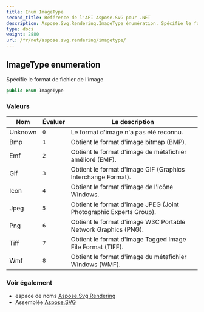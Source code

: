 ```yaml
---
title: Enum ImageType
second_title: Référence de l'API Aspose.SVG pour .NET
description: Aspose.Svg.Rendering.ImageType énumération. Spécifie le format de fichier de limage
type: docs
weight: 2880
url: /fr/net/aspose.svg.rendering/imagetype/
---
```

## ImageType enumeration

Spécifie le format de fichier de l'image

```csharp
public enum ImageType
```

### Valeurs

| Nom | Évaluer | La description |
| --- | --- | --- |
| Unknown | `0` | Le format d'image n'a pas été reconnu. |
| Bmp | `1` | Obtient le format d'image bitmap (BMP). |
| Emf | `2` | Obtient le format d'image de métafichier amélioré (EMF). |
| Gif | `3` | Obtient le format d'image GIF (Graphics Interchange Format). |
| Icon | `4` | Obtient le format d'image de l'icône Windows. |
| Jpeg | `5` | Obtient le format d'image JPEG (Joint Photographic Experts Group). |
| Png | `6` | Obtient le format d'image W3C Portable Network Graphics (PNG). |
| Tiff | `7` | Obtient le format d'image Tagged Image File Format (TIFF). |
| Wmf | `8` | Obtient le format d'image du métafichier Windows (WMF). |

### Voir également

* espace de noms [Aspose.Svg.Rendering](../../aspose.svg.rendering/)
* Assemblée [Aspose.SVG](../../)


